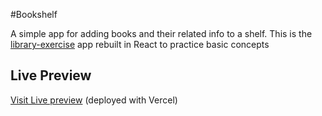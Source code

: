 #Bookshelf

A simple app for adding books and their related info to a shelf. This is the [library-exercise](https://github.com/Diaa-E/library-exercise) app rebuilt in React to practice basic concepts

## Live Preview

[Visit Live preview](https://bookshelf-beige-zeta.vercel.app/) (deployed with Vercel)
